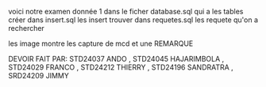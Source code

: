 voici notre examen donnée 1
dans le ficher database.sql qui a les tables créer
dans insert.sql les insert trouver
dans requetes.sql les requete qu'on a rechercher

les image montre les capture de mcd et une REMARQUE 

DEVOIR FAIT PAR: 
STD24037 ANDO , STD24045 HAJARIMBOLA , STD24029 FRANCO , STD24212 THIERRY , STD24196 SANDRATRA , SRD24209 JIMMY
